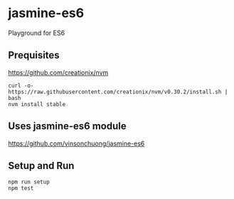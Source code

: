 # jasmine-es6

Playground for ES6

## Prequisites
https://github.com/creationix/nvm
```
curl -o- https://raw.githubusercontent.com/creationix/nvm/v0.30.2/install.sh | bash
nvm install stable
```

## Uses jasmine-es6 module
https://github.com/vinsonchuong/jasmine-es6

## Setup and Run
```
npm run setup
npm test
```
